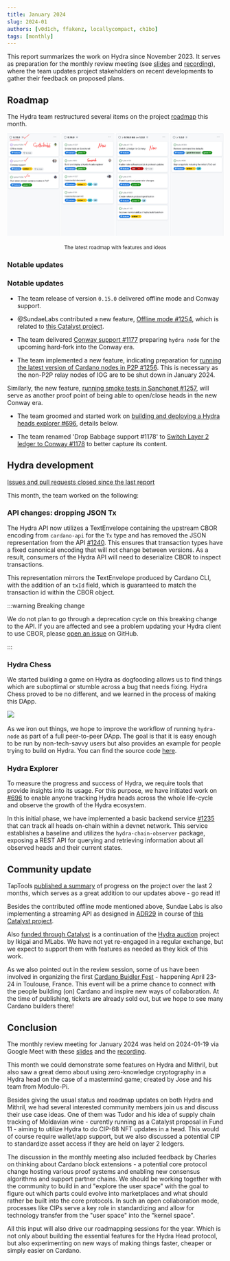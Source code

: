 ```yaml
---
title: January 2024
slug: 2024-01
authors: [v0d1ch, ffakenz, locallycompact, ch1bo]
tags: [monthly]
---
```


This report summarizes the work on Hydra since November 2023. It serves as
preparation for the monthly review meeting (see [slides][slides] and
[recording][recording]), where the team updates project stakeholders on recent
developments to gather their feedback on proposed plans.

## Roadmap

The Hydra team restructured several items on the project [roadmap](https://github.com/orgs/input-output-hk/projects/21/views/7) this month.

![The roadmap with features and ideas](./img/2024-01-roadmap.jpg) <small><center>The latest roadmap with features and ideas</center></small>

### Notable updates
### Notable updates

* The team release of version `0.15.0` delivered offline mode and Conway support.

* @SundaeLabs contributed a new feature, [Offline mode #1254](https://github.com/input-output-hk/hydra/issues/1254), which is related to [this Catalyst project](https://milestones.projectcatalyst.io/projects/1000179).

* The team delivered [Conway support #1177](https://github.com/input-output-hk/hydra/issues/1177) preparing `hydra node` for the upcoming hard-fork into the Conway era.

* The team implemented a new feature, indicating preparation for [running the latest version of Cardano nodes in P2P #1256](https://github.com/input-output-hk/hydra/issues/1256). This is necessary as the non-P2P relay nodes of IOG are to be shut down in January 2024.


Similarly, the new feature, [running smoke tests in Sanchonet #1257](https://github.com/input-output-hk/hydra/issues/1257), will serve as another proof point of being able to open/close heads in the new Conway era.


* The team groomed and started work on [building and deploying a Hydra heads explorer #696](https://github.com/input-output-hk/hydra/issues/696), details below.


* The team renamed 'Drop Babbage support #1178' to [Switch Layer 2 ledger to Conway #1178](https://github.com/input-output-hk/hydra/issues/1178) to better capture its content.



## Hydra development

[Issues and pull requests closed since the last
report](https://github.com/input-output-hk/hydra/issues?q=is%3Aclosed+sort%3Aupdated-desc+closed%3A2023-11-30..2024-01-31)

This month, the team worked on the following:

### API changes: dropping JSON Tx

The Hydra API now utilizes a TextEnvelope containing the upstream CBOR encoding from `cardano-api` for the `Tx` type and has removed the JSON representation from the API [#1240](https://github.com/input-output-hk/hydra/pull/1240). This ensures that transaction types have a fixed canonical encoding that will not change between versions. As a result, consumers of the Hydra API will need to deserialize CBOR to inspect transactions.

This representation mirrors the TextEnvelope produced by Cardano CLI, with the addition of an `txId` field, which is guaranteed to match the transaction id within the CBOR object.


:::warning Breaking change

We do not plan to go through a deprecation cycle on this breaking change to the API. If you are affected and see a problem updating your Hydra client to use CBOR, please [open an issue](https://github.com/input-output-hk/hydra/issues/new) on GitHub.

:::

### Hydra Chess
We started building a game on Hydra as dogfooding allows us to find things which are suboptimal or stumble across a bug that needs fixing. Hydra Chess proved to be no different, and we learned in the process of making this DApp.

![](https://ipfs.io/ipfs/bafybeicxcm4yuedetm45kn6xrzqsc4mn2aocmhqtt6wrwxz5lzfry722ra/hydra-chess.png)

As we iron out things, we hope to improve the workflow of running `hydra-node` as part of a full peer-to-peer DApp. The goal is that it is easy enough to be run by non-tech-savvy users but also provides an example for people trying to build on Hydra. You can find the source code [here](https://github.com/abailly-iohk/hydra-chess).



### Hydra Explorer
To measure the progress and success of Hydra, we require tools that provide
insights into its usage. For this purpose, we have initiated work on
[#696](https://github.com/input-output-hk/hydra/issues/696) to enable anyone
tracking Hydra heads across the whole life-cycle and observe the growth of the
Hydra ecosystem.

In this initial phase, we have implemented a basic backend service
[#1235](https://github.com/input-output-hk/hydra/pull/1235) that can track all
heads on-chain within a devnet network. This service establishes a baseline and
utilizes the `hydra-chain-observer` package, exposing a REST API for querying
and retrieving information about all observed heads and their current states.

## Community update

TapTools [published a
summary](https://medium.com/tap-in-with-taptools/input-output-releases-hydra-update-97b6139d1c59)
of progress on the project over the last 2 months, which serves as a great
addition to our updates above - go read it!

Besides the contributed offline mode mentioned above, Sundae Labs is also
implementing a streaming API as designed in
[ADR29](https://hydra.family/head-protocol/adr/29/) in course of [this Catalyst
project](https://milestones.projectcatalyst.io/projects/1000180).

Also [funded through
Catalyst](https://milestones.projectcatalyst.io/projects/1000092) is a
continuation of the [Hydra
auction](https://github.com/mlabs-haskell/hydra-auction) project by Ikigai and
MLabs. We have not yet re-engaged in a regular exchange, but we expect to
support them with features as needed as they kick of this work.

As we also pointed out in the review session, some of us have been involved in
organizing the first [Cardano Buidler Fest](https://buidl.2024.cardano.org/) -
happening April 23-24 in Toulouse, France. This event will be a prime chance to
connect with the people building (on) Cardano and inspire new ways of
collaboration. At the time of publishing, tickets are already sold out, but we
hope to see many Cardano builders there!

## Conclusion

The monthly review meeting for January 2024 was held on 2024-01-19 via Google
Meet with these [slides][slides] and the [recording][recording].

This month we could demonstrate some features on Hydra and Mithril, but also saw
a great demo about using zero-knowledge cryptography in a Hydra head on the case
of a mastermind game; created by Jose and his team from Modulo-Pi.

Besides giving the usual status and roadmap updates on both Hydra and Mithril,
we had several interested community members join us and discuss their use case
ideas. One of them was Tudor and his idea of supply chain tracking of Moldavian
wine - curently running as a Catalyst proposal in Fund 11 - aiming to utilize
Hydra to do CIP-68 NFT updates in a head. This would of course require
wallet/app support, but we also discussed a potential CIP to standardize asset
access if they are held on layer 2 ledgers.

The discussion in the monthly meeting also included feedback by Charles on
thinking about Cardano block extensions - a potential core protocol change
hosting various proof systems and enabling new consensus algorithms and support
partner chains. We should be working together with the community to build in and
"explore the user space" with the goal to figure out which parts could evolve
into marketplaces and what should rather be built into the core protocols. In
such an open collaboration mode, processes like CIPs serve a key role in
standardizing and allow for technology transfer from the "user space" into the
"kernel space".

All this input will also drive our roadmapping sessions for the year. Which is
not only about building the essential features for the Hydra Head protocol, but
also experimenting on new ways of making things faster, cheaper or simply easier
on Cardano.

[slides]: https://docs.google.com/presentation/d/113okna4iyhgC7ERDLVHxqQkvhqTUSWJUWjXfkpwIpEY
[recording]: https://drive.google.com/file/d/1XnM4RMKSiJNKLs2GBEg32ZHymg-fGBFt
